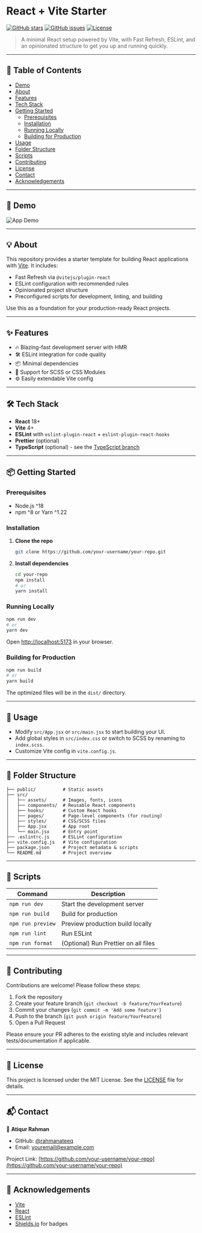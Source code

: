 # React + Vite Starter

[![GitHub stars](https://img.shields.io/github/stars/your-username/your-repo.svg?style=social)](https://github.com/your-username/your-repo/stargazers) [![GitHub issues](https://img.shields.io/github/issues/your-username/your-repo.svg)](https://github.com/your-username/your-repo/issues) [![License](https://img.shields.io/github/license/your-username/your-repo.svg)](https://github.com/your-username/your-repo/blob/main/LICENSE.md)


> A minimal React setup powered by Vite, with Fast Refresh, ESLint, and an opinionated structure to get you up and running quickly.

---

## 📖 Table of Contents

- [Demo](#-demo)
- [About](#-about)
- [Features](#-features)
- [Tech Stack](#-tech-stack)
- [Getting Started](#-getting-started)
  - [Prerequisites](#prerequisites)
  - [Installation](#installation)
  - [Running Locally](#running-locally)
  - [Building for Production](#building-for-production)
- [Usage](#-usage)
- [Folder Structure](#-folder-structure)
- [Scripts](#-scripts)
- [Contributing](#-contributing)
- [License](#-license)
- [Contact](#-contact)
- [Acknowledgements](#-acknowledgements)

---

## 🚀 Demo

<!-- Add a screenshot or GIF of your app here -->
![App Demo](.github/demo.gif)

---

## 💡 About

This repository provides a starter template for building React applications with [Vite](https://vitejs.dev/). It includes:

- Fast Refresh via `@vitejs/plugin-react`
- ESLint configuration with recommended rules
- Opinionated project structure
- Preconfigured scripts for development, linting, and building

Use this as a foundation for your production-ready React projects.

---

## ✨ Features

- 🔥 Blazing-fast development server with HMR
- 🛠️ ESLint integration for code quality
- 📦 Minimal dependencies
- 🎨 Support for SCSS or CSS Modules
- ⚙️ Easily extendable Vite config

---

## 🛠️ Tech Stack

- **React** 18+
- **Vite** 4+
- **ESLint** with `eslint-plugin-react` + `eslint-plugin-react-hooks`
- **Prettier** (optional)
- **TypeScript** (optional) - see the [TypeScript branch](https://github.com/vitejs/vite/tree/main/packages/create-vite/template-react-ts)

---

## 📦 Getting Started

### Prerequisites

- Node.js ^18
- npm ^8 or Yarn ^1.22


### Installation

1. **Clone the repo**
   ```bash
   git clone https://github.com/your-username/your-repo.git
   ```
2. **Install dependencies**
   ```bash
   cd your-repo
   npm install
   # or
   yarn install
   ```


### Running Locally

```bash
npm run dev
# or
yarn dev
```

Open [http://localhost:5173](http://localhost:5173) in your browser.


### Building for Production

```bash
npm run build
# or
yarn build
```

The optimized files will be in the `dist/` directory.

---

## 📝 Usage

- Modify `src/App.jsx` or `src/main.jsx` to start building your UI.
- Add global styles in `src/index.css` or switch to SCSS by renaming to `index.scss`.
- Customize Vite config in `vite.config.js`.

---

## 📂 Folder Structure

```
├── public/          # Static assets
├── src/
│   ├── assets/      # Images, fonts, icons
│   ├── components/  # Reusable React components
│   ├── hooks/       # Custom React hooks
│   ├── pages/       # Page-level components (for routing)
│   ├── styles/      # CSS/SCSS files
│   ├── App.jsx      # App root
│   └── main.jsx     # Entry point
├── .eslintrc.js     # ESLint configuration
├── vite.config.js   # Vite configuration
├── package.json     # Project metadata & scripts
└── README.md        # Project overview
```

---

## 🧰 Scripts

| Command           | Description                              |
| ----------------- | ---------------------------------------- |
| `npm run dev`     | Start the development server             |
| `npm run build`   | Build for production                     |
| `npm run preview` | Preview production build locally         |
| `npm run lint`    | Run ESLint                              |
| `npm run format`  | (Optional) Run Prettier on all files     |

---

## 🤝 Contributing

Contributions are welcome! Please follow these steps:

1. Fork the repository
2. Create your feature branch (`git checkout -b feature/YourFeature`)
3. Commit your changes (`git commit -m 'Add some feature'`)
4. Push to the branch (`git push origin feature/YourFeature`)
5. Open a Pull Request

Please ensure your PR adheres to the existing style and includes relevant tests/documentation if applicable.

---

## 📝 License

This project is licensed under the MIT License. See the [LICENSE](LICENSE.md) file for details.

---

## 📬 Contact

👤 **Atiqur Rahman**

- GitHub: [@rahmanateeq](https://github.com/rahmanateeq)
- Email: youremail@example.com

Project Link: [https://github.com/your-username/your-repo](https://github.com/your-username/your-repo)

---

## 🙏 Acknowledgements

- [Vite](https://vitejs.dev/)
- [React](https://reactjs.org/)
- [ESLint](https://eslint.org/)
- [Shields.io](https://shields.io/) for badges

